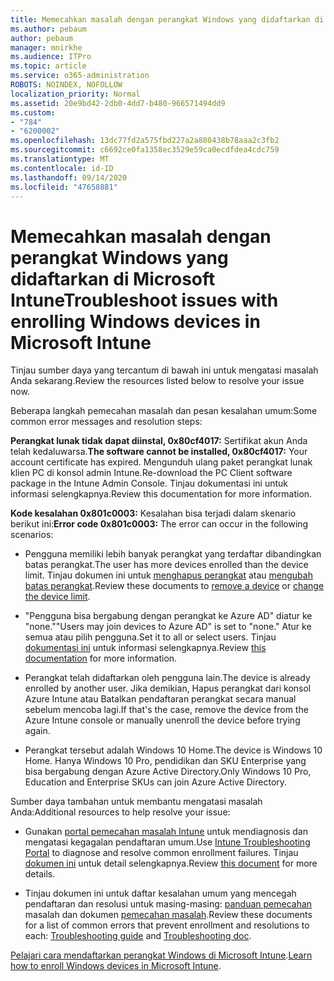```yaml
---
title: Memecahkan masalah dengan perangkat Windows yang didaftarkan di Microsoft Intune
ms.author: pebaum
author: pebaum
manager: mnirkhe
ms.audience: ITPro
ms.topic: article
ms.service: o365-administration
ROBOTS: NOINDEX, NOFOLLOW
localization_priority: Normal
ms.assetid: 20e9bd42-2db0-4dd7-b480-966571494dd9
ms.custom:
- "784"
- "6200002"
ms.openlocfilehash: 13dc77fd2a575fbd227a2a880438b78aaa2c3fb2
ms.sourcegitcommit: c6692ce0fa1358ec3529e59ca0ecdfdea4cdc759
ms.translationtype: MT
ms.contentlocale: id-ID
ms.lasthandoff: 09/14/2020
ms.locfileid: "47658881"
---
```

# <a name="troubleshoot-issues-with-enrolling-windows-devices-in-microsoft-intune"></a><span data-ttu-id="81104-102">Memecahkan masalah dengan perangkat Windows yang didaftarkan di Microsoft Intune</span><span class="sxs-lookup"><span data-stu-id="81104-102">Troubleshoot issues with enrolling Windows devices in Microsoft Intune</span></span>

<span data-ttu-id="81104-103">Tinjau sumber daya yang tercantum di bawah ini untuk mengatasi masalah Anda sekarang.</span><span class="sxs-lookup"><span data-stu-id="81104-103">Review the resources listed below to resolve your issue now.</span></span>
  
<span data-ttu-id="81104-104">Beberapa langkah pemecahan masalah dan pesan kesalahan umum:</span><span class="sxs-lookup"><span data-stu-id="81104-104">Some common error messages and resolution steps:</span></span>
  
 <span data-ttu-id="81104-105">**Perangkat lunak tidak dapat diinstal, 0x80cf4017:** Sertifikat akun Anda telah kedaluwarsa.</span><span class="sxs-lookup"><span data-stu-id="81104-105">**The software cannot be installed, 0x80cf4017:** Your account certificate has expired.</span></span> <span data-ttu-id="81104-106">Mengunduh ulang paket perangkat lunak klien PC di konsol admin Intune.</span><span class="sxs-lookup"><span data-stu-id="81104-106">Re-download the PC Client software package in the Intune Admin Console.</span></span> <span data-ttu-id="81104-107">Tinjau dokumentasi ini untuk informasi selengkapnya.</span><span class="sxs-lookup"><span data-stu-id="81104-107">Review this documentation for more information.</span></span>
  
 <span data-ttu-id="81104-108">**Kode kesalahan 0x801c0003:** Kesalahan bisa terjadi dalam skenario berikut ini:</span><span class="sxs-lookup"><span data-stu-id="81104-108">**Error code 0x801c0003:** The error can occur in the following scenarios:</span></span>
  
-  <span data-ttu-id="81104-109">Pengguna memiliki lebih banyak perangkat yang terdaftar dibandingkan batas perangkat.</span><span class="sxs-lookup"><span data-stu-id="81104-109">The user has more devices enrolled than the device limit.</span></span> <span data-ttu-id="81104-110">Tinjau dokumen ini untuk [menghapus perangkat](https://docs.microsoft.com/intune/devices-wipe) atau [mengubah batas perangkat](https://docs.microsoft.com/intune/enrollment-restrictions-set#set-device-limit-restrictions).</span><span class="sxs-lookup"><span data-stu-id="81104-110">Review these documents to [remove a device](https://docs.microsoft.com/intune/devices-wipe) or [change the device limit](https://docs.microsoft.com/intune/enrollment-restrictions-set#set-device-limit-restrictions).</span></span>

-  <span data-ttu-id="81104-111">"Pengguna bisa bergabung dengan perangkat ke Azure AD" diatur ke "none."</span><span class="sxs-lookup"><span data-stu-id="81104-111">"Users may join devices to Azure AD" is set to "none."</span></span> <span data-ttu-id="81104-112">Atur ke semua atau pilih pengguna.</span><span class="sxs-lookup"><span data-stu-id="81104-112">Set it to all or select users.</span></span> <span data-ttu-id="81104-113">Tinjau [dokumentasi ini](https://docs.microsoft.com/azure/active-directory/device-management-azure-portal#configure-device-settings) untuk informasi selengkapnya.</span><span class="sxs-lookup"><span data-stu-id="81104-113">Review [this documentation](https://docs.microsoft.com/azure/active-directory/device-management-azure-portal#configure-device-settings) for more information.</span></span>

-  <span data-ttu-id="81104-114">Perangkat telah didaftarkan oleh pengguna lain.</span><span class="sxs-lookup"><span data-stu-id="81104-114">The device is already enrolled by another user.</span></span> <span data-ttu-id="81104-115">Jika demikian, Hapus perangkat dari konsol Azure Intune atau Batalkan pendaftaran perangkat secara manual sebelum mencoba lagi.</span><span class="sxs-lookup"><span data-stu-id="81104-115">If that's the case, remove the device from the Azure Intune console or manually unenroll the device before trying again.</span></span>

-  <span data-ttu-id="81104-116">Perangkat tersebut adalah Windows 10 Home.</span><span class="sxs-lookup"><span data-stu-id="81104-116">The device is Windows 10 Home.</span></span> <span data-ttu-id="81104-117">Hanya Windows 10 Pro, pendidikan dan SKU Enterprise yang bisa bergabung dengan Azure Active Directory.</span><span class="sxs-lookup"><span data-stu-id="81104-117">Only Windows 10 Pro, Education and Enterprise SKUs can join Azure Active Directory.</span></span>

<span data-ttu-id="81104-118">Sumber daya tambahan untuk membantu mengatasi masalah Anda:</span><span class="sxs-lookup"><span data-stu-id="81104-118">Additional resources to help resolve your issue:</span></span>
  
-  <span data-ttu-id="81104-119">Gunakan [portal pemecahan masalah Intune](https://devicemanagement.microsoft.com/#blade/Microsoft_Intune_DeviceSettings/TroubleshootBlade) untuk mendiagnosis dan mengatasi kegagalan pendaftaran umum.</span><span class="sxs-lookup"><span data-stu-id="81104-119">Use [Intune Troubleshooting Portal](https://devicemanagement.microsoft.com/#blade/Microsoft_Intune_DeviceSettings/TroubleshootBlade) to diagnose and resolve common enrollment failures.</span></span> <span data-ttu-id="81104-120">Tinjau [dokumen ini](https://docs.microsoft.com/intune/help-desk-operators) untuk detail selengkapnya.</span><span class="sxs-lookup"><span data-stu-id="81104-120">Review [this document](https://docs.microsoft.com/intune/help-desk-operators) for more details.</span></span>

-  <span data-ttu-id="81104-121">Tinjau dokumen ini untuk daftar kesalahan umum yang mencegah pendaftaran dan resolusi untuk masing-masing: [panduan pemecahan](https://support.microsoft.com/help/4089533/troubleshooting-windows-device-enrollment-problems-in-microsoft-intune) masalah dan dokumen [pemecahan masalah](https://docs.microsoft.com/intune-classic/troubleshoot/troubleshoot-device-enrollment-in-intune).</span><span class="sxs-lookup"><span data-stu-id="81104-121">Review these documents for a list of common errors that prevent enrollment and resolutions to each: [Troubleshooting guide](https://support.microsoft.com/help/4089533/troubleshooting-windows-device-enrollment-problems-in-microsoft-intune) and [Troubleshooting doc](https://docs.microsoft.com/intune-classic/troubleshoot/troubleshoot-device-enrollment-in-intune).</span></span>

<span data-ttu-id="81104-122">[Pelajari cara mendaftarkan perangkat Windows di Microsoft Intune](https://docs.microsoft.com/intune/windows-enroll).</span><span class="sxs-lookup"><span data-stu-id="81104-122">[Learn how to enroll Windows devices in Microsoft Intune](https://docs.microsoft.com/intune/windows-enroll).</span></span>
